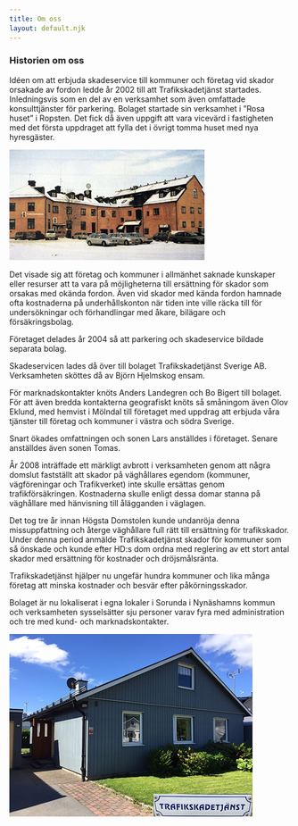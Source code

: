 ```yaml
---
title: Om oss
layout: default.njk
---
```


### Historien om oss
Idéen om att erbjuda skadeservice till kommuner och företag vid skador orsakade av fordon ledde år 2002 till att Trafikskadetjänst startades. Inledningsvis som en del av en verksamhet som även omfattade konsulttjänster för parkering. Bolaget startade sin verksamhet i ”Rosa huset” i Ropsten. Det fick då även uppgift att vara vicevärd i fastigheten med det första uppdraget att fylla det i övrigt tomma huset med nya hyresgäster.

![Trafikskadetjänsts gamla kontor](/images/rosa.jpg)

Det visade sig att företag och kommuner i allmänhet saknade kunskaper eller resurser att ta vara på möjligheterna till ersättning för skador som orsakas med okända fordon. Även vid skador med kända fordon hamnade ofta kostnaderna på underhållskonton när tiden inte ville räcka till för undersökningar och förhandlingar med åkare, bilägare och försäkringsbolag.

Företaget delades år 2004 så att parkering och  skadeservice bildade separata bolag.

Skadeservicen lades då över till bolaget Trafikskadetjänst Sverige AB. Verksamheten sköttes då av Björn Hjelmskog ensam.

För marknadskontakter knöts Anders Landegren och Bo Bigert till bolaget. För att även bredda kontakterna geografiskt knöts så småningom även Olov Eklund, med hemvist i Mölndal till företaget med uppdrag att erbjuda våra tjänster till företag och kommuner i västra och södra Sverige.

Snart ökades omfattningen och sonen Lars anställdes i företaget. Senare anställdes även sonen Tomas.

År 2008 inträffade ett märkligt avbrott i verksamheten genom att några domslut fastställt att skador på väghållares egendom (kommuner, vägföreningar och Trafikverket) inte skulle ersättas genom trafikförsäkringen. Kostnaderna skulle enligt dessa domar stanna på väghållare med hänvisning till ålägganden i väglagen.

Det tog tre år innan Högsta Domstolen kunde undanröja denna missuppfattning och återge väghållare full rätt till ersättning för trafikskador. Under denna period anmälde Trafikskadetjänst skador för kommuner som så önskade och kunde efter HD:s dom ordna med reglering av ett stort antal skador med ersättning för kostnader och dröjsmålsränta.

Trafikskadetjänst hjälper nu ungefär hundra kommuner och lika många företag att minska kostnader och besvär efter påkörningsskador.

Bolaget är nu lokaliserat i egna lokaler i Sorunda i Nynäshamns kommun och verksamheten sysselsätter sju personer varav fyra med administration och tre med kund- och marknadskontakter.

![Trafikskadetjänsts kontor i Sorunda](/images/sorunda_1.jpg)